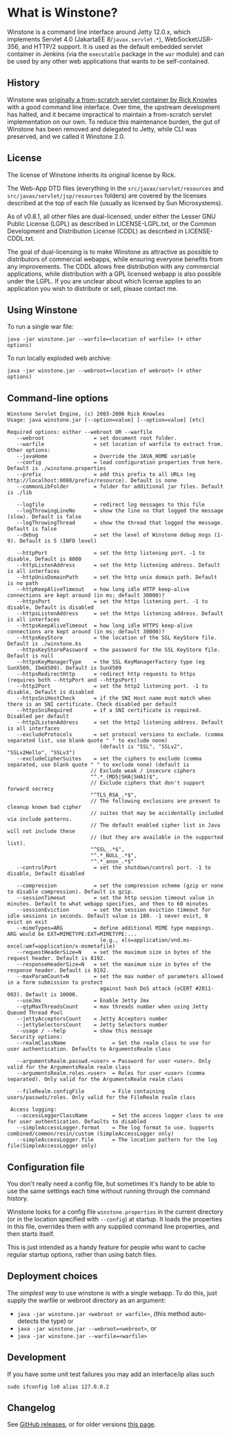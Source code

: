 # What is Winstone?
Winstone is a command line interface around Jetty 12.0.x, which implements
Servlet 4.0 (JakartaEE 8/`javax.servlet.*`), WebSocket/JSR-356, and HTTP/2 support. It is used as the default
embedded servlet container in Jenkins (via the `executable` package in the `war` module)
and can be used by any other web applications that wants to be self-contained.

## History

Winstone was [originally a from-scratch servlet container by Rick Knowles](http://winstone.sourceforge.net/)
with a good command line interface. Over time, the upstream development
has halted, and it became impractical to maintain a from-scratch servlet
implementation on our own. To reduce this maintenance burden, the gut of
Winstone has been removed and delegated to Jetty, while CLI was preserved, and
we called it Winstone 2.0.

## License
The license of Winstone inherits its original license by Rick.

The Web-App DTD files (everything in the `src/javax/servlet/resources` and
`src/javax/servlet/jsp/resources` folders) are covered by the licenses
described at the top of each file (usually as licensed by Sun Microsystems).

As of v0.8.1, all other files are dual-licensed, under either
the Lesser GNU Public License (LGPL) as described in LICENSE-LGPL.txt,
or the Common Development and Distribution License (CDDL) as described in
LICENSE-CDDL.txt.

The goal of dual-licensing is to make Winstone as attractive as possible to
distributors of commercial webapps, while ensuring everyone benefits from
any improvements. The CDDL allows free distribution with any commercial
applications, while distribution with a GPL licensed webapp is also possible
under the LGPL. If you are unclear about which license applies to an
application you wish to distribute or sell, please contact me.

## Using Winstone
To run a single war file:

    java -jar winstone.jar --warfile=<location of warfile> (+ other options)

To run locally exploded web archive:

    java -jar winstone.jar --webroot=<location of webroot> (+ other options)


## Command-line options

    Winstone Servlet Engine, (c) 2003-2006 Rick Knowles
    Usage: java winstone.jar [--option=value] [--option=value] [etc]
    
    Required options: either --webroot OR --warfile
       --webroot                = set document root folder.
       --warfile                = set location of warfile to extract from.
    Other options:
       --javaHome               = Override the JAVA_HOME variable
       --config                 = load configuration properties from here. Default is ./winstone.properties
       --prefix                 = add this prefix to all URLs (eg http://localhost:8080/prefix/resource). Default is none
       --commonLibFolder        = folder for additional jar files. Default is ./lib
    
       --logfile                = redirect log messages to this file
       --logThrowingLineNo      = show the line no that logged the message (slow). Default is false
       --logThrowingThread      = show the thread that logged the message. Default is false
       --debug                  = set the level of Winstone debug msgs (1-9). Default is 5 (INFO level)
    
       --httpPort               = set the http listening port. -1 to disable, Default is 8080
       --httpListenAddress      = set the http listening address. Default is all interfaces
       --httpUnixDomainPath     = set the http unix domain path. Default is no path
       --httpKeepAliveTimeout   = how long idle HTTP keep-alive connections are kept around (in ms; default 30000)?
       --httpsPort              = set the https listening port. -1 to disable, Default is disabled
       --httpsListenAddress     = set the https listening address. Default is all interfaces
       --httpsKeepAliveTimeout  = how long idle HTTPS keep-alive connections are kept around (in ms; default 30000)?
       --httpsKeyStore          = the location of the SSL KeyStore file. Default is ./winstone.ks
       --httpsKeyStorePassword  = the password for the SSL KeyStore file. Default is null
       --httpsKeyManagerType    = the SSL KeyManagerFactory type (eg SunX509, IbmX509). Default is SunX509
       --httpsRedirectHttp      = redirect http requests to https (requires both --httpPort and --httpsPort)
       --http2Port              = set the http2 listening port. -1 to disable, Default is disabled
       --httpsSniHostCheck      = if the SNI Host name must match when there is an SNI certificate. Check disabled per default
       --httpsSniRequired       = if a SNI certificate is required. Disabled per default
       --http2ListenAddress     = set the http2 listening address. Default is all interfaces
       --excludeProtocols       = set protocol versions to exclude. (comma separated list, use blank quote " " to exclude none)
                                  (default is "SSL", "SSLv2", "SSLv2Hello", "SSLv3")
       --excludeCipherSuites    = set the ciphers to exclude (comma separated, use blank quote " " to exclude none) (default is 
                               // Exclude weak / insecure ciphers 
                               "^.*_(MD5|SHA|SHA1)$", 
                               // Exclude ciphers that don't support forward secrecy 
                               "^TLS_RSA_.*$", 
                               // The following exclusions are present to cleanup known bad cipher 
                               // suites that may be accidentally included via include patterns. 
                               // The default enabled cipher list in Java will not include these 
                               // (but they are available in the supported list). 
                               "^SSL_.*$", 
                               "^.*_NULL_.*$", 
                               "^.*_anon_.*$" 
       --controlPort            = set the shutdown/control port. -1 to disable, Default disabled
    
       --compression            = set the compression scheme (gzip or none to disable compression). Default is gzip.
       --sessionTimeout         = set the http session timeout value in minutes. Default to what webapp specifies, and then to 60 minutes
       --sessionEviction        = set the session eviction timeout for idle sessions in seconds. Default value is 180. -1 never evict, 0 evict on exit
       --mimeTypes=ARG          = define additional MIME type mappings. ARG would be EXT=MIMETYPE:EXT=MIMETYPE:...
                                  (e.g., xls=application/vnd.ms-excel:wmf=application/x-msmetafile)
       --requestHeaderSize=N    = set the maximum size in bytes of the request header. Default is 8192.
       --responseHeaderSize=N   = set the maximum size in bytes of the response header. Default is 8192.
       --maxParamCount=N        = set the max number of parameters allowed in a form submission to protect
                                  against hash DoS attack (oCERT #2011-003). Default is 10000.
       --useJmx                 = Enable Jetty Jmx
       --qtpMaxThreadsCount     = max threads number when using Jetty Queued Thread Pool
       --jettyAcceptorsCount    = Jetty Acceptors number
       --jettySelectorsCount    = Jetty Selectors number
       --usage / --help         = show this message
     Security options:
       --realmClassName               = Set the realm class to use for user authentication. Defaults to ArgumentsRealm class
    
       --argumentsRealm.passwd.<user> = Password for user <user>. Only valid for the ArgumentsRealm realm class
       --argumentsRealm.roles.<user>  = Roles for user <user> (comma separated). Only valid for the ArgumentsRealm realm class
    
       --fileRealm.configFile         = File containing users/passwds/roles. Only valid for the FileRealm realm class
    
     Access logging:
       --accessLoggerClassName        = Set the access logger class to use for user authentication. Defaults to disabled
       --simpleAccessLogger.format    = The log format to use. Supports combined/common/resin/custom (SimpleAccessLogger only)
       --simpleAccessLogger.file      = The location pattern for the log file(SimpleAccessLogger only)

## Configuration file
You don't really need a config file, but sometimes it's handy to
be able to use the same settings each time without running through
the command history.

Winstone looks for a config file `winstone.properties` in the current directory
(or in the location specified with `--config`) at startup. It loads
the properties in this file, overrides them with any supplied command
line properties, and then starts itself.

This is just intended as a handy feature for people who want to cache
regular startup options, rather than using batch files.

## Deployment choices
The *simplest way* to use winstone is with a single webapp. To do this,
just supply the warfile or webroot directory as an argument:

* `java -jar winstone.jar <webroot or warfile>`, (this method auto-detects the type) or
* `java -jar winstone.jar --webroot=<webroot>`, or
* `java -jar winstone.jar --warfile=<warfile>`

## Development
If you have some unit test failures you may add an interface/ip alias such

``` sudo ifconfig lo0 alias 127.0.0.2 ```

## Changelog

See [GitHub releases](https://github.com/jenkinsci/winstone/releases),
or for older versions [this page](CHANGELOG.md).

